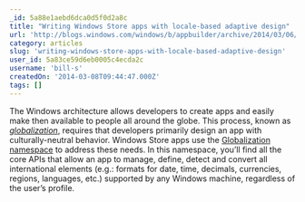 ```yaml
---
_id: 5a88e1aebd6dca0d5f0d2a8c
title: "Writing Windows Store apps with locale-based adaptive design"
url: 'http://blogs.windows.com/windows/b/appbuilder/archive/2014/03/06/writing-windows-store-apps-with-locale-based-adaptive-design.aspx'
category: articles
slug: 'writing-windows-store-apps-with-locale-based-adaptive-design'
user_id: 5a83ce59d6eb0005c4ecda2c
username: 'bill-s'
createdOn: '2014-03-08T09:44:47.000Z'
tags: []
---
```


The Windows architecture allows developers to create apps and easily make then available to people all around the globe. This process, known as <i><a href="http://msdn.microsoft.com/en-us/library/windows/apps/hh465006.aspx" target="_blank">globalization</a></i>, requires that developers primarily design an app with culturally-neutral behavior. Windows Store apps use the <a href="http://msdn.microsoft.com/en-us/library/windows/apps/windows.globalization.aspx" target="_blank">Globalization namespace</a> to address these needs. In this namespace, you’ll find all the core APIs that allow an app to manage, define, detect and convert all international elements (e.g.: formats for date, time, decimals, currencies, regions, languages, etc.) supported by any Windows machine, regardless of the user’s profile.
